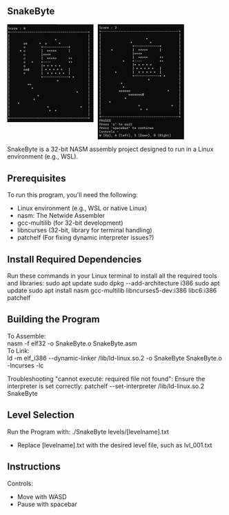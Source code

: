 ## SnakeByte

<div style="display: flex; align-items: flex-start; gap: 10px;">
  <img src="https://github.com/Isaac-rosdail/SnakeByte-Game-NASM/blob/main/images/screenshot1.png?raw=true" alt="Screenshot 1" width="200"/>
  <img src="https://github.com/Isaac-rosdail/SnakeByte-Game-NASM/blob/main/images/screenshot2.png?raw=true" alt="Screenshot 2 Paused" width="200"/>
</div>

SnakeByte is a 32-bit NASM assembly project designed to run in a Linux environment (e.g., WSL).

## Prerequisites

To run this program, you'll need the following:
- Linux environment (e.g., WSL or native Linux)
- nasm: The Netwide Assembler
- gcc-multilib (for 32-bit development)
- libncurses (32-bit, library for terminal handling)
- patchelf (For fixing dynamic interpreter issues?)

## Install Required Dependencies

Run these commands in your Linux terminal to install all the required tools and libraries:
sudo apt update
sudo dpkg --add-architecture i386
sudo apt update
sudo apt install nasm gcc-multilib libncurses5-dev:i386 libc6:i386 patchelf

## Building the Program

To Assemble:  
nasm -f elf32 -o SnakeByte.o SnakeByte.asm  
To Link:  
ld -m elf_i386 --dynamic-linker /lib/ld-linux.so.2 -o SnakeByte SnakeByte.o -lncurses -lc  

Troubleshooting "cannot execute: required file not found":
Ensure the interpreter is set correctly:
patchelf --set-interpreter /lib/ld-linux.so.2 SnakeByte

## Level Selection

Run the Program with:
./SnakeByte levels/[levelname].txt
* Replace [levelname].txt with the desired level file, such as lvl_001.txt

## Instructions

Controls:
- Move with WASD
- Pause with spacebar
